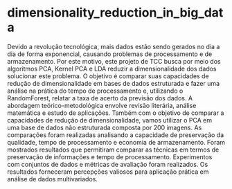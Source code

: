 # dimensionality_reduction_in_big_data
Devido a revolução tecnológica, mais dados estão sendo gerados no
dia a dia de forma exponencial, causando problemas de processamento e de
armazenamento. Por este motivo, este projeto de TCC busca por meio dos
algoritmos PCA, Kernel PCA e LDA reduzir a dimensionalidade dos dados
solucionar este problema. O objetivo é comparar suas capacidades de redução
de dimensionalidade em bases de dados estruturada e fazer uma análise na
prática do tempo de processamento e, utilizando o RandomForest, relatar a taxa
de acerto da previsão dos dados. A abordagem teórico-metodológica envolve
revisão literária, análise matemática e estudo de aplicações. Também com o
objetivo de comparar a capacidades de redução de dimensionalidade, vamos
utilizar o PCA em uma base de dados não estruturada composta por 200
imagens. As comparações foram realizadas analisando a capacidade de
preservação da qualidade, tempo de processamento e economia de
armazenamento. Foram mostrados resultados que permitiram comparar as
técnicas em termos de preservação de informações e tempo de processamento.
Experimentos com conjuntos de dados e métricas de avaliação foram
realizados. Os resultados forneceram percepções valiosos para aplicação
prática em análise de dados multivariados.

